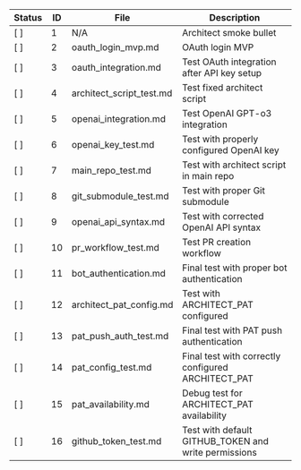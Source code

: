 <!-- ARCHITECT PROMPT: You are an AI architect. Generate a task breakdown from the planning bullets below. Return a markdown table with columns: | Status | ID | File | Description |. Use [ ] for unchecked tasks and [x] for completed ones. -->

| Status | ID  | File                  | Description                                                |
|--------|-----|-----------------------|------------------------------------------------------------|
| [ ]    | 1   | N/A                   | Architect smoke bullet                                     |
| [ ]    | 2   | oauth_login_mvp.md    | OAuth login MVP                                            |
| [ ]    | 3   | oauth_integration.md  | Test OAuth integration after API key setup                 |
| [ ]    | 4   | architect_script_test.md | Test fixed architect script                                |
| [ ]    | 5   | openai_integration.md | Test OpenAI GPT-o3 integration                             |
| [ ]    | 6   | openai_key_test.md    | Test with properly configured OpenAI key                   |
| [ ]    | 7   | main_repo_test.md     | Test with architect script in main repo                    |
| [ ]    | 8   | git_submodule_test.md | Test with proper Git submodule                             |
| [ ]    | 9   | openai_api_syntax.md  | Test with corrected OpenAI API syntax                      |
| [ ]    | 10  | pr_workflow_test.md   | Test PR creation workflow                                  |
| [ ]    | 11  | bot_authentication.md | Final test with proper bot authentication                  |
| [ ]    | 12  | architect_pat_config.md | Test with ARCHITECT_PAT configured                         |
| [ ]    | 13  | pat_push_auth_test.md | Final test with PAT push authentication                    |
| [ ]    | 14  | pat_config_test.md    | Final test with correctly configured ARCHITECT_PAT         |
| [ ]    | 15  | pat_availability.md   | Debug test for ARCHITECT_PAT availability                  |
| [ ]    | 16  | github_token_test.md  | Test with default GITHUB_TOKEN and write permissions       |
